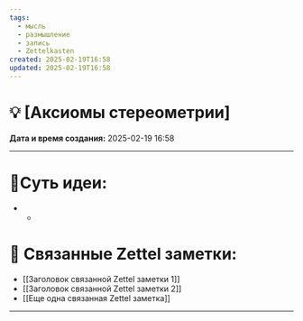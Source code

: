 ```yaml
---
tags:
  - мысль
  - размышление
  - запись
  - Zettelkasten
created: 2025-02-19T16:58
updated: 2025-02-19T16:58
---
```

# 💡  [Аксиомы стереометрии]

**Дата и время создания:** 2025-02-19 16:58

- - -
# 💫**Суть идеи:** 


- - 

# 🔗 **Связанные Zettel заметки:**

- [[Заголовок связанной Zettel заметки 1]]
- [[Заголовок связанной Zettel заметки 2]]
- [[Еще одна связанная Zettel заметка]]

------
